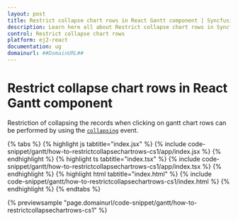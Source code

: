 ```yaml
---
layout: post
title: Restrict collapse chart rows in React Gantt component | Syncfusion
description: Learn here all about Restrict collapse chart rows in Syncfusion React Gantt component of Syncfusion Essential JS 2 and more.
control: Restrict collapse chart rows 
platform: ej2-react
documentation: ug
domainurl: ##DomainURL##
---
```


# Restrict collapse chart rows in React Gantt component

Restriction of collapsing the records when clicking on gantt chart rows can be performed by using the [`collapsing`](https://ej2.syncfusion.com/react/documentation/api/gantt/#collapsing) event.

{% tabs %}
{% highlight js tabtitle="index.jsx" %}
{% include code-snippet/gantt/how-to-restrictcollapsechartrows-cs1/app/index.jsx %}
{% endhighlight %}
{% highlight ts tabtitle="index.tsx" %}
{% include code-snippet/gantt/how-to-restrictcollapsechartrows-cs1/app/index.tsx %}
{% endhighlight %}
{% highlight html tabtitle="index.html" %}
{% include code-snippet/gantt/how-to-restrictcollapsechartrows-cs1/index.html %}
{% endhighlight %}
{% endtabs %}
        
{% previewsample "page.domainurl/code-snippet/gantt/how-to-restrictcollapsechartrows-cs1" %}
